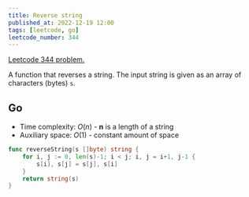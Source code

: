 ```yaml
---
title: Reverse string
published_at: 2022-12-19 12:00
tags: [leetcode, go]
leetcode_number: 344
---
```


[Leetcode 344 problem.](https://leetcode.com/problems/reverse-string/)

A function that reverses a string. The input string is given as an array of characters (bytes) `s`.

## Go

- Time complexity: $O(n)$ - **n** is a length of a string
- Auxiliary space: $O(1)$ - constant amount of space

```go
func reverseString(s []byte) string {
    for i, j := 0, len(s)-1; i < j; i, j = i+1, j-1 {
        s[i], s[j] = s[j], s[i]
    }
    return string(s)
}
```
